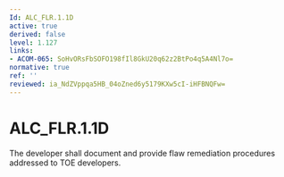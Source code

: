 ```yaml
---
Id: ALC_FLR.1.1D
active: true
derived: false
level: 1.127
links:
- ACOM-065: SoHvORsFbSOFO198fIl8GkU20q62z2BtPo4q5A4Nl7o=
normative: true
ref: ''
reviewed: ia_NdZVppqa5HB_04oZned6y5179KXw5cI-iHFBNQFw=
---
```


# ALC_FLR.1.1D

The developer shall document and provide flaw remediation procedures addressed to TOE developers.